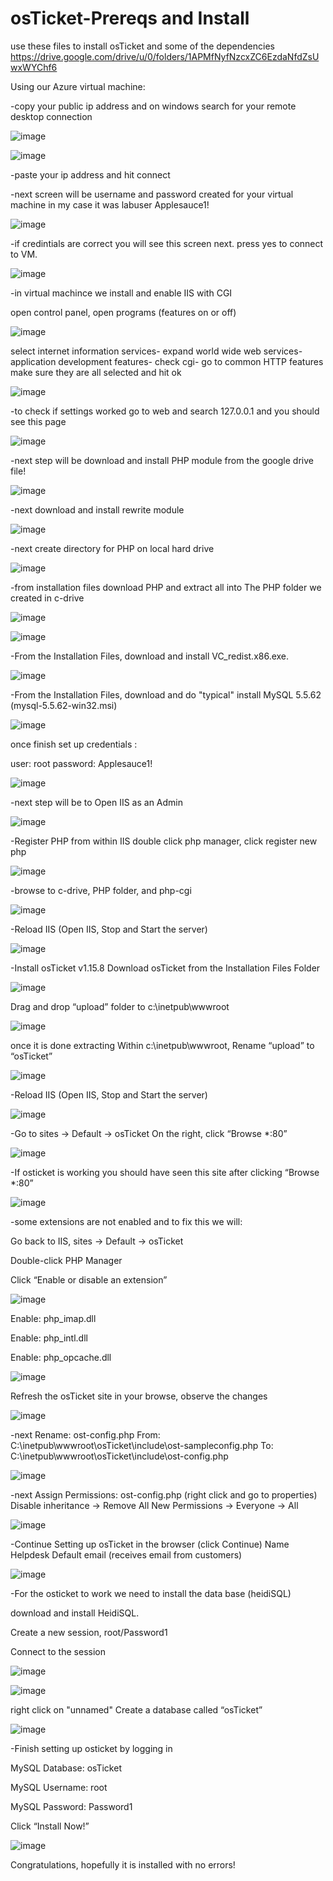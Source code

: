 # osTicket-Prereqs and Install

 use these files to install osTicket and some of the dependencies
 https://drive.google.com/drive/u/0/folders/1APMfNyfNzcxZC6EzdaNfdZsUwxWYChf6

 Using our Azure virtual machine:
 
 -copy your public ip address and on windows search for your remote desktop connection

 ![image](https://github.com/bozuna92/osTicket-prereqs/assets/155588954/f124d88a-3671-4cf5-8d42-2885cc077a6e)

 
![image](https://github.com/bozuna92/osTicket-prereqs/assets/155588954/e08cf617-d3b8-4d9d-8775-2c27a7d41d9c)


-paste your ip address and hit connect

-next screen will be username and password created for your virtual machine in my case it was
labuser
Applesauce1!

![image](https://github.com/bozuna92/osTicket-prereqs/assets/155588954/17a2da03-b383-4c36-ae7b-6a54c96a867f)



-if credintials are correct you will see this screen next. press yes to connect to VM.

![image](https://github.com/bozuna92/osTicket-prereqs/assets/155588954/3089d182-f83a-444b-a7b9-eed881233e60)


-in virtual machince we install and enable IIS with CGI

open control panel, open programs (features on or off)

![image](https://github.com/bozuna92/osTicket-prereqs/assets/155588954/5a42750d-595e-4908-a628-f6214abdc793)


select internet information services-
expand world wide web services-
application development features-
check cgi-
go to common HTTP features make sure they are all selected and hit ok

![image](https://github.com/bozuna92/osTicket-prereqs/assets/155588954/56db76b2-6769-4f28-89d5-12651cbc2c5b)


-to check if settings worked go to web and search 127.0.0.1 and you should see this page

![image](https://github.com/bozuna92/osTicket-prereqs/assets/155588954/662a924d-fdd3-47f4-96cf-8e958746ed6c)



-next step will be download and install PHP module from the google drive file!

![image](https://github.com/bozuna92/osTicket-prereqs/assets/155588954/11781c4e-17bb-4b50-a7a1-d40b6dcad3c4)




-next download and install rewrite module


![image](https://github.com/bozuna92/osTicket-prereqs/assets/155588954/3960654c-3dde-41a3-93f6-b9ec1f913c0d)


-next create directory for PHP on local hard drive


![image](https://github.com/bozuna92/osTicket-prereqs/assets/155588954/7c88291c-0139-4dec-8747-eddfe0f29d5d)


-from installation files download PHP and extract all into The PHP folder we created in c-drive
  
![image](https://github.com/bozuna92/osTicket-prereqs/assets/155588954/9cad387a-bc93-49cb-bf2b-46bbf4acb106)


![image](https://github.com/bozuna92/osTicket-prereqs/assets/155588954/2598aa67-11a3-446b-967a-15b2c69ed3aa)



-From the Installation Files, download and install VC_redist.x86.exe.

![image](https://github.com/bozuna92/osTicket-prereqs/assets/155588954/eedc488a-716d-460f-9bc5-af3207d8cad9)


-From the Installation Files, download and do "typical" install MySQL 5.5.62 (mysql-5.5.62-win32.msi)

![image](https://github.com/bozuna92/osTicket-prereqs/assets/155588954/890add88-a692-46b3-a03d-d519ea2039ff)


once finish set up credentials : 

user: root
password: Applesauce1!

![image](https://github.com/bozuna92/osTicket-prereqs/assets/155588954/55c4f186-e925-4048-9918-cdaff3f90ec5)



-next step will be to Open IIS as an Admin


![image](https://github.com/bozuna92/osTicket-prereqs/assets/155588954/21a1cdf4-9651-46f8-a2d5-a8c6da794d8f)



-Register PHP from within IIS
double click php manager, click register new php

![image](https://github.com/bozuna92/osTicket-prereqs/assets/155588954/a86c579d-f6e5-4208-afce-d7e01b5803a7)



-browse to c-drive, PHP folder, and php-cgi
 
 
 ![image](https://github.com/bozuna92/osTicket-prereqs/assets/155588954/a2708db6-7144-44ae-a3b6-0164e620ff56)
 

 



-Reload IIS (Open IIS, Stop and Start the server)

![image](https://github.com/bozuna92/osTicket-prereqs/assets/155588954/7a15717c-3174-4c0d-aa16-0beefa7d5049)


-Install osTicket v1.15.8
Download osTicket from the Installation Files Folder

![image](https://github.com/bozuna92/osTicket-prereqs/assets/155588954/04669190-6615-4f3b-a41b-fbdf61c57d09)



Drag and drop “upload” folder to c:\inetpub\wwwroot

![image](https://github.com/bozuna92/osTicket-prereqs/assets/155588954/fc71b1a8-da20-4b76-903a-092224f6ecb7)



once it is done extracting Within c:\inetpub\wwwroot, Rename “upload” to “osTicket”


![image](https://github.com/bozuna92/osTicket-prereqs/assets/155588954/da25db17-a40e-4beb-aeb3-189949f05286)



-Reload IIS (Open IIS, Stop and Start the server)

![image](https://github.com/bozuna92/osTicket-prereqs/assets/155588954/7a15717c-3174-4c0d-aa16-0beefa7d5049)



-Go to sites -> Default -> osTicket
On the right, click “Browse *:80”

![image](https://github.com/bozuna92/osTicket-prereqs/assets/155588954/5097ced9-6e28-46a7-9b23-68710b54ed46)



-If osticket is working you should have seen this site after clicking “Browse *:80”

![image](https://github.com/bozuna92/osTicket-prereqs/assets/155588954/6a8713e1-aa6e-4ae3-84d8-c8b7db67f0fa)


-some extensions are not enabled and to fix this we will:

Go back to IIS, sites -> Default -> osTicket

Double-click PHP Manager

Click “Enable or disable an extension”

![image](https://github.com/bozuna92/osTicket-prereqs/assets/155588954/2ad6f74c-435f-459e-ab6f-394adc885582)



Enable: php_imap.dll

Enable: php_intl.dll

Enable: php_opcache.dll

![image](https://github.com/bozuna92/osTicket-prereqs/assets/155588954/159d54a5-bce6-4fc0-afa8-6253b297a8d9)



Refresh the osTicket site in your browse, observe the changes


![image](https://github.com/bozuna92/osTicket-prereqs/assets/155588954/9e300d53-24ea-45cb-8965-ad63ecf2f4bd)


-next Rename: ost-config.php
From: C:\inetpub\wwwroot\osTicket\include\ost-sampleconfig.php
To: C:\inetpub\wwwroot\osTicket\include\ost-config.php


![image](https://github.com/bozuna92/osTicket-prereqs/assets/155588954/b372dc60-1d08-465a-a695-563a6590d83a)




-next Assign Permissions: ost-config.php (right click and go to properties)
Disable inheritance -> Remove All
New Permissions -> Everyone -> All

![image](https://github.com/bozuna92/osTicket-prereqs/assets/155588954/0479e4d1-629a-474e-93b7-dc65ddc12755)



-Continue Setting up osTicket in the browser (click Continue)
Name Helpdesk
Default email (receives email from customers)

![image](https://github.com/bozuna92/osTicket-prereqs/assets/155588954/b4bd6609-f0fe-4a22-ba5d-d1a4095797f3)


-For the osticket to work we need to install the data base (heidiSQL)

download and install HeidiSQL.

Create a new session, root/Password1

Connect to the session


![image](https://github.com/bozuna92/osTicket-prereqs/assets/155588954/9ba9963a-cb21-47da-9dfc-6684f75e3251)


![image](https://github.com/bozuna92/osTicket-prereqs/assets/155588954/25ad5b7f-6099-49ed-9188-a950c0fabf3d)


right click on "unnamed" Create a database called “osTicket”


![image](https://github.com/bozuna92/osTicket-prereqs/assets/155588954/39e730c6-216d-498b-9a3a-2fad7933dd0d)


-Finish setting up osticket by logging in

MySQL Database: osTicket

MySQL Username: root

MySQL Password: Password1

Click “Install Now!”

![image](https://github.com/bozuna92/osTicket-prereqs/assets/155588954/51bc067b-790d-42be-a026-06b706111c72)




Congratulations, hopefully it is installed with no errors!























 

 
